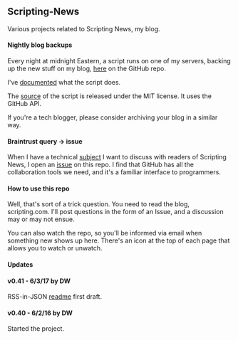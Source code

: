## Scripting-News		

Various projects related to Scripting News, my blog. 

#### Nightly blog backups

Every night at midnight Eastern, a script runs on one of my servers, backing up the new stuff on my blog, <a href="https://github.com/scripting/Scripting-News/tree/master/blog">here</a> on the GitHub repo.

I've <a href="http://this.how/scriptingNews/nightlyArchive.opml">documented</a> what the script does. 

The <a href="https://github.com/scripting/oldSchoolNightly/blob/master/oldschoolnightly.js">source</a> of the script is released under the MIT license. It uses the GitHub API.

If you're a tech blogger, please consider archiving your blog in a similar way. 

#### Braintrust query -> issue

When I have a technical <a href="https://duckduckgo.com/?q=site%3Ascripting.com+%22braintrust+query%22&t=hi&ia=web">subject</a> I want to discuss with readers of Scripting News, I open an <a href="https://github.com/scripting/Scripting-News/issues">issue</a> on this repo. I find that GitHub has all the collaboration tools we need, and it's a familiar interface to programmers.  

#### How to use this repo

Well, that's sort of a trick question. You need to read the blog, scripting.com. I'll post questions in the form of an Issue, and a discussion may or may not ensue.

You can also watch the repo, so you'll be informed via email when something new shows up here. There's an icon at the top of each page that allows you to watch or unwatch.

#### Updates

#### v0.41 - 6/3/17 by DW

RSS-in-JSON <a href="https://github.com/scripting/Scripting-News/blob/master/rss-in-json/README.md">readme</a> first draft.

#### v0.40 - 6/2/16 by DW		

Started the project.

